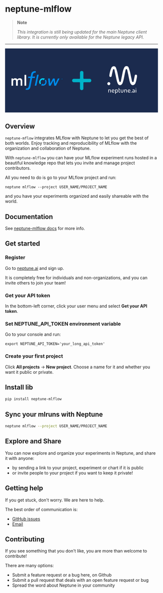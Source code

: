 # neptune-mlflow

> **Note**
>
> _This integration is still being updated for the main Neptune client library. It is currently only available for the Neptune legacy API._

---

![mlflow neptune.ai integration](docs/_static/mlflow_neptuneml.png)

## Overview

`neptune-mflow` integrates MLflow with Neptune to let you get the best of both worlds.
Enjoy tracking and reproducibility of MLflow with the organization and collaboration of Neptune.

With `neptune-mlflow` you can have your MLflow experiment runs hosted in a beautiful knowledge repo that lets you invite and manage project contributors.

All you need to do is go to your MLflow project and run:

```
neptune mlflow --project USER_NAME/PROJECT_NAME
```

and you have your experiments organized and easily shareable with the world.

## Documentation

See [neptune-mlflow docs](https://docs-legacy.neptune.ai/integrations/mlflow.html) for more info.

## Get started

### Register

Go to [neptune.ai](https://neptune.ai/?utm_source=github&utm_medium=repository&utm_campaign=integration-mlflow&utm_content=homepage) and sign up.

It is completely free for individuals and non-organizations, and you can invite others to join your team!

### Get your API token

In the bottom-left corner, click your user menu and select **Get your API token**.

### Set NEPTUNE_API_TOKEN environment variable

Go to your console and run:

```
export NEPTUNE_API_TOKEN='your_long_api_token'
```

### Create your first project

Click **All projects** &rarr; **New project**. Choose a name for it and whether you want it public or private.

## Install lib

```bash
pip install neptune-mlflow
```

## Sync your mlruns with Neptune

```bash
neptune mlflow --project USER_NAME/PROJECT_NAME
```

## Explore and Share

You can now explore and organize your experiments in Neptune, and share it with anyone:

* by sending a link to your project, experiment or chart if it is public
* or invite people to your project if you want to keep it private!

## Getting help

If you get stuck, don't worry. We are here to help.

The best order of communication is:

 * [GitHub issues](https://github.com/neptune-ai/neptune-tensorboard/issues)
 * [Email](mailto:support@neptune.ai)

## Contributing

If you see something that you don't like, you are more than welcome to contribute!

There are many options:

* Submit a feature request or a bug here, on Github
* Submit a pull request that deals with an open feature request or bug
* Spread the word about Neptune in your community
